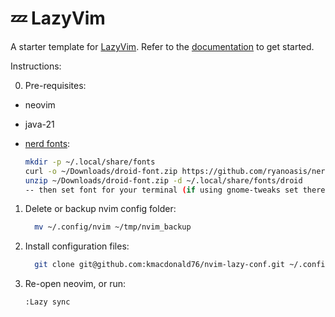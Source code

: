 # 💤 LazyVim

A starter template for [LazyVim](https://github.com/LazyVim/LazyVim).
Refer to the [documentation](https://lazyvim.github.io/installation) to get started.


Instructions: 

0. Pre-requisites: 

  - neovim
  - java-21
  - [nerd fonts](https://www.nerdfonts.com/):  

    ```bash
    mkdir -p ~/.local/share/fonts
    curl -o ~/Downloads/droid-font.zip https://github.com/ryanoasis/nerd-fonts/releases/download/v3.3.0/DroidSansMono.zip
    unzip ~/Downloads/droid-font.zip -d ~/.local/share/fonts/droid
    -- then set font for your terminal (if using gnome-tweaks set there instead of terminal)
    ```


1. Delete or backup nvim config folder:  

    ```bash
      mv ~/.config/nvim ~/tmp/nvim_backup
    ```

2. Install configuration files:  
    ```bash
      git clone git@github.com:kmacdonald76/nvim-lazy-conf.git ~/.config/nvim
    ```

3. Re-open neovim, or run:  
    ```bash
    :Lazy sync
    ```
